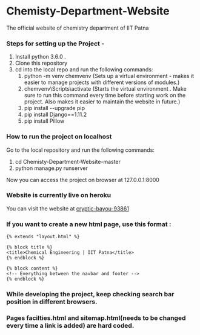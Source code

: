# Chemisty-Department-Website
The official website of chemistry department of IIT Patna

### Steps for setting up the Project -
1. Install python 3.6.0 .
1. Clone this repository
1. cd into the local repo and run the following commands:
   1. python -m venv chemvenv   (Sets up a virtual environment - makes it easier to manage projects with different versions of modules.)
   1. chemvenv\Scripts\activate (Starts the virtual environment . Make sure to run this command every time before starting work on the project. Also makes it easier to maintain the website in future.)
   1. pip install --upgrade pip
   1. pip install Django==1.11.2
   1. pip install Pillow

### How to run the project on localhost

Go to the local repository and run the following commands:
   1. cd Chemisty-Department-Website-master
   1. python manage.py runserver

Now you can access the project on browser at 127.0.0.1:8000

### Website is currently live on heroku
You can visit the website at [cryptic-bayou-93861](https://cryptic-bayou-93861.herokuapp.com/)

### If you want to create a new html page, use this format :
```
{% extends "layout.html" %}

{% block title %}
<title>Chemical Engineering | IIT Patna</title>
{% endblock %}

{% block content %}
<!-- Everything between the navbar and footer -->
{% endblock %}
```
### While developing the project, keep checking search bar position in different browsers.

### Pages facilties.html and sitemap.html(needs to be changed every time a link is added) are hard coded.
